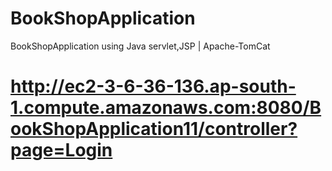 # BookShopApplication
BookShopApplication using Java servlet,JSP | Apache-TomCat


# http://ec2-3-6-36-136.ap-south-1.compute.amazonaws.com:8080/BookShopApplication11/controller?page=Login
